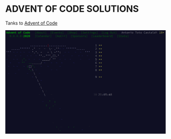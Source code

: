 ADVENT OF CODE SOLUTIONS
========================

Tanks to [Advent of Code](https://adventofcode.com/)

![2020 Calendar](./2020-09-calendar.png?&raw=true "2020 Calendar")
